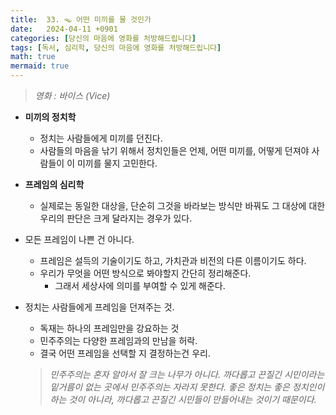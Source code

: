```yaml
---
title:  33. 🪤 어떤 미끼를 물 것인가
date:   2024-04-11 +0901
categories: [당신의 마음에 영화를 처방해드립니다]
tags: [독서, 심리학, 당신의 마음에 영화를 처방해드립니다]
math: true
mermaid: true
---
```

> *영화 : 바이스 (Vice)*
 
- **미끼의 정치학**
    - 정치는 사람들에게 미끼를 던진다.
    - 사람들의 마음을 낚기 위해서 정치인들은 언제, 어떤 미끼를, 어떻게 던져야 
    사람들이 이 미끼를 물지 고민한다.
- **프레임의 심리학**
    - 실제로는 동일한 대상을, 단순히 그것을 바라보는 방식만 바꿔도 
    그 대상에 대한 우리의 판단은 크게 달라지는 경우가 있다.
- 모든 프레임이 나쁜 건 아니다.
    - 프레임은 설득의 기술이기도 하고, 가치관과 비전의 다른 이름이기도 하다.
    - 우리가 무엇을 어떤 방식으로 봐야할지 간단히 정리해준다.
        - 그래서 세상사에 의미를 부여할 수 있게 해준다.
- 정치는 사람들에게 프레임을 던져주는 것.
    - 독재는 하나의 프레임만을 강요하는 것
    - 민주주의는 다양한 프레임과의 만남을 허락.
    - 결국 어떤 프레임을 선택할 지 결정하는건 우리.
    
    > *민주주의는 혼자 알아서 잘 크는 나무가 아니다. 까다롭고 끈질긴 시민이라는 밑거름이 없는 곳에서 민주주의는 자라지 못한다. 좋은 정치는 좋은 정치인이 하는 것이 아니라, 까다롭고 끈질긴 시민들이 만들어내는 것이기 때문이다.*
